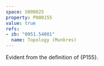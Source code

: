 ```yaml
---
space: S000025
property: P000155
value: true
refs:
- zb: "0951.54001"
  name: Topology (Munkres)
---
```


Evident from the definition of {P155}.
